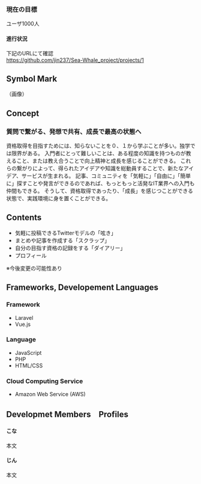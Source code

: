 


### 現在の目標
ユーザ1000人
#### 進行状況
下記のURLにて確認<br>
https://github.com/jin237/Sea-Whale_project/projects/1


## Symbol Mark
（画像）


## Concept
### 質問で繋がる、発想で共有、成長で最高の状態へ
資格取得を目指すためには、知らないことを０、１から学ぶことが多い。独学では限界がある。
入門者にとって難しいことは、ある程度の知識を持つものが教えること、または教え合うことで向上精神と成長を感じることができる。
これらの繋がりによって、得られたアイデアや知識を総動員することで、新たなアイデア、サービスが生まれる。
記事、コミュニティを「気軽に」「自由に」「簡単に」探すことや発言ができるのであれば、もっともっと活発なIT業界への入門も仲間もできる。
そうして、資格取得であったり、「成長」を感じつことができる状態で、実践環境に身を置くことができる。


## Contents
- 気軽に投稿できるTwitterモデルの「呟き」
- まとめや記事を作成する「スクラップ」
- 自分の目指す資格の記録をする「ダイアリー」
- プロフィール

※今後変更の可能性あり

## Frameworks, Developement Languages
### Framework
- Laravel
- Vue.js

### Language
- JavaScript
- PHP
- HTML/CSS

### Cloud Computing Service
- Amazon Web Service (AWS)



## Developmet Members　Profiles
#### こな
本文
#### じん
本文


